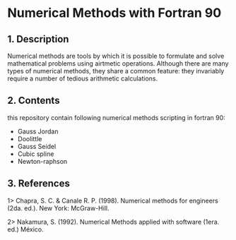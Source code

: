 # Numerical Methods with Fortran 90

## 1. Description

Numerical methods are tools by which it is possible to formulate and solve mathematical problems using airtmetic operations. Although there are many types of numerical methods, they share a common feature: they invariably require a number of tedious arithmetic calculations.

## 2. Contents

this repository contain following numerical methods scripting in fortran 90:

- Gauss Jordan
- Doolittle
- Gauss Seidel
- Cubic spline
- Newton-raphson

## 3. References

1> Chapra, S. C. & Canale R. P. (1998). Numerical methods for engineers (2da. ed.). New York: McGraw-Hill.

2> Nakamura, S. (1992). Numerical Methods applied with software (1era. ed.) México.
